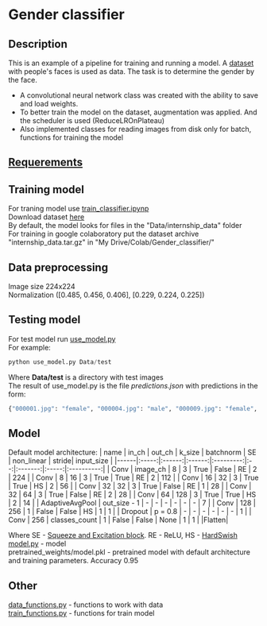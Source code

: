 # Gender classifier
## Description
This is an example of a pipeline for training and running a model. A [dataset](https://drive.google.com/file/d/1-HUNDjcmSqdtMCvEkVlI0q43qlkcXBdK/view) with people's faces is used as data. The task is to determine the gender by the face.<br>
* A convolutional neural network class was created with the ability to save and load weights. 
* To better train the model on the dataset, augmentation was applied. And the scheduler is used (ReduceLROnPlateau)  
* Also implemented classes for reading images from disk only for batch, functions for training the model
## [Requerements](https://github.com/AllexFrolov/NtechLab-testing_task/blob/master/requirements.txt)
## Training model
For traning model use [train_classifier.ipynp](https://github.com/AllexFrolov/Gender-classifier/blob/master/train_classifier.ipynb)<br>
Download dataset [here](https://drive.google.com/file/d/1-HUNDjcmSqdtMCvEkVlI0q43qlkcXBdK/view)<br>
By default, the model looks for files in the "Data/internship_data" folder<br>
For training in google colaboratory put the dataset archive "internship_data.tar.gz" in "My Drive/Colab/Gender_classifier/"<br>
## Data preprocessing
Image size 224x224<br>
Normalization ([0.485, 0.456, 0.406], [0.229, 0.224, 0.225])<br>
## Testing model
For test model run
[use_model.py](https://github.com/AllexFrolov/Gender-classifier/blob/master/use_model.py)  
For example: 

```python
python use_model.py Data/test  
```

Where __Data/test__ is a directory with test images<br>
The result of use_model.py is the file _predictions.json_ with predictions in the form:<br>
```python
{"000001.jpg": "female", "000004.jpg": "male", "000009.jpg": "female", "000010.jpg": "female"}
```

## Model
Default model architecture:
| name | in_ch | out_ch | k_size | batchnorm | SE | non_linear | stride| input_size |
|------|:-----:|:------:|:------:|:---------:|:--:|:-------:|:-----:|:----------:|
| Conv | image_ch | 8  | 3 | True | False | RE | 2 | 224 |
| Conv | 8  | 16 | 3 | True | True  | RE | 2 | 112 |
| Conv | 16 | 32 | 3 | True | True  | HS | 2 | 56  |
| Conv | 32 | 32 | 3 | True | False | RE | 1 | 28  |
| Conv | 32 | 64 | 3 | True | False | RE | 2 | 28  |
| Conv | 64 | 128 | 3 | True | True | HS | 2 | 14  |
| AdaptiveAvgPool | out_size - 1 | - | - | - | - | - | - | 7 |
| Conv | 128 | 256 | 1 | False | False | HS | 1 | 1 |
| Dropout | p = 0.8 | - | - | - | - | - | - | 1 |
| Conv | 256 | classes_count | 1 | False | False | None | 1 | 1 |
|Flatten|

Where SE - [Squeeze and Excitation block](https://arxiv.org/abs/1709.01507). RE - ReLU, HS - [HardSwish](https://arxiv.org/abs/1905.02244)<br>
[model.py](https://github.com/AllexFrolov/Gender-classifier/blob/master/model.py) - model<br>
pretrained_weights/model.pkl - pretrained model with default architecture and training parameters. Accuracy 0.95
## Other
[data_functions.py](https://github.com/AllexFrolov/Gender-classifier/blob/master/data_functions.py) - functions to work with data  
[train_functions.py](https://github.com/AllexFrolov/Gender-classifier/blob/master/train_functions.py) - functions for train model  
